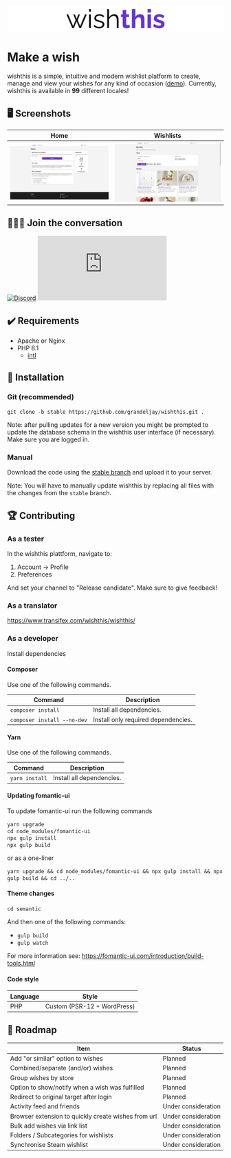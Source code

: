 ![wishthis logo](/src/assets/img/logo-readme.svg "wishthis logo")

# Make a wish

wishthis is a simple, intuitive and modern wishlist platform to create, manage and view your wishes for any kind of occasion ([demo](https://wishthis.online)). Currently, wishthis is available in **99** different locales!

## :desktop_computer: Screenshots
| Home                                                 | Wishlists                                                           |
| ---------------------------------------------------- | ------------------------------------------------------------------- |
| ![Home](/src/assets/img/screenshots/home.png "Home") | ![Wishlists](/src/assets/img/screenshots/wishlists.png "Wishlists") |

## :family_man_man_boy: Join the conversation

[![Discord](https://badgen.net/discord/members/WrUXnpNyza/?label=Discord&color=purple&icon=discord)](https://discord.gg/WrUXnpNyza)
[![Matrix](https://badgen.net/matrix/members/wishthis/matrix.org)](https://matrix.to/#/#wishthis:matrix.org?label=Matrix&color=purple)

## :heavy_check_mark: Requirements
* Apache or Nginx
* PHP 8.1
  * [intl](https://www.php.net/manual/en/book.intl.php)

## :hammer: Installation

### Git (recommended)
```
git clone -b stable https://github.com/grandeljay/wishthis.git .
```

Note: after pulling updates for a new version you might be prompted to update the database schema in the wishthis user interface (if necessary). Make sure you are logged in.

### Manual
Download the code using the [stable branch](https://github.com/grandeljay/wishthis/tree/stable) and upload it to your server.

Note: You will have to manually update wishthis by replacing all files with the changes from the `stable` branch.

## :trophy: Contributing

### As a tester
In the wishthis plattform, navigate to:
1. Account -> Profile
1. Preferences

And set your channel to "Release candidate". Make sure to give feedback!

### As a translator
https://www.transifex.com/wishthis/wishthis/

### As a developer
Install dependencies

#### Composer
Use one of the following commands.

| Command                     | Description                         |
| --------------------------- | ----------------------------------- |
| `composer install`          | Install all dependencies.           |
| `composer install --no-dev` | Install only required dependencies. |

#### Yarn
Use one of the following commands.

| Command        | Description               |
| ---------------| ------------------------- |
| `yarn install` | Install all dependencies. |

#### Updating fomantic-ui
To update fomantic-ui run the following commands
```
yarn upgrade
cd node_modules/fomantic-ui
npx gulp install
npx gulp build
```

or as a one-liner
```
yarn upgrade && cd node_modules/fomantic-ui && npx gulp install && npx gulp build && cd ../..
```

#### Theme changes
```
cd semantic
```

And then one of the following commands:
- `gulp build`
- `gulp watch`

For more information see: https://fomantic-ui.com/introduction/build-tools.html

#### Code style
| Language | Style                       |
| -------- | --------------------------- |
| PHP      | Custom (PSR-12 + WordPress) |

## :construction: Roadmap
| Item                                                | Status              |
| --------------------------------------------------- | ------------------- |
| Add "or similar" option to wishes                   | Planned             |
| Combined/separate (and/or) wishes                   | Planned             |
| Group wishes by store                               | Planned             |
| Option to show/notify when a wish was fulfilled     | Planned             |
| Redirect to original target after login             | Planned             |
| Activity feed and friends                           | Under consideration |
| Browser extension to quickly create wishes from url | Under consideration |
| Bulk add wishes via link list                       | Under consideration |
| Folders / Subcategories for wishlists               | Under consideration |
| Synchronise Steam wishlist                          | Under consideration |
